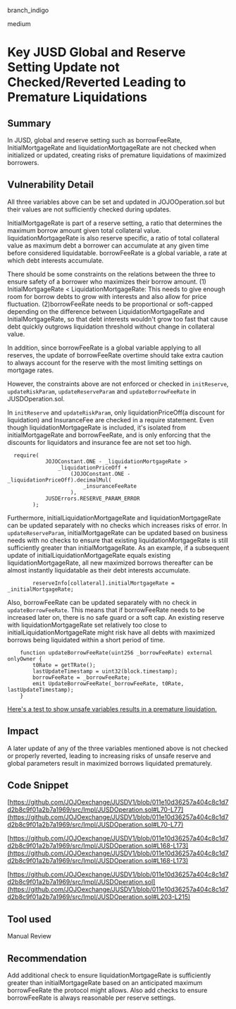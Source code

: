 branch_indigo

medium

# Key JUSD Global and Reserve Setting Update not Checked/Reverted Leading to Premature Liquidations

## Summary
In JUSD, global and reserve setting such as borrowFeeRate, InitialMortgageRate and liquidationMortgageRate are not checked when initialized or updated, creating risks of premature liquidations of maximized borrowers.
## Vulnerability Detail
All three variables above can be set and updated in JOJOOperation.sol but their values are not sufficiently checked during updates.

InitialMortgageRate is part of a reserve setting, a ratio that determines the maximum borrow amount given total collateral value.  liquidationMortgageRate is also reserve specific, a ratio of total collateral value as maximum debt a borrower can accumulate at any given time before considered liquidatable. borrowFeeRate is a global variable, a rate at which debt interests accumulate.

There should be some constraints on the relations between the three to ensure safety of a borrower who maximizes their borrow amount. 
(1) InitialMortgageRate < LiquidationMortgageRate: This needs to give enough room for borrow debts to grow with interests and also allow for price fluctuation. 
(2)borrowFeeRate needs to be proportional or soft-capped depending on the difference between LiquidationMortgageRate and InitialMortgageRate, so that debt interests wouldn't grow too fast that cause debt quickly outgrows liquidation threshold without change in collateral value.

In addition, since borrowFeeRate is a global variable applying to all reserves, the update of borrowFeeRate overtime should take extra caution to always account for the reserve with the most limiting settings on mortgage rates.

However, the constraints above are not enforced or checked in `initReserve`, `updateRiskParam`, `updateReserveParam` and `updateBorrowFeeRate` in JUSDOperation.sol.

In `initReserve` and `updateRiskParam`, only liquidationPriceOff(a discount for liquidation) and InsuranceFee  are checked in a require statement. Even though liquidationMortgageRate is included, it's isolated from initialMortgageRate and borrowFeeRate, and is only enforcing that the discounts for liquidators and insurance fee are not set too high. 
```solidity
  require(
            JOJOConstant.ONE - _liquidationMortgageRate >
                _liquidationPriceOff +
                    (JOJOConstant.ONE - _liquidationPriceOff).decimalMul(
                        _insuranceFeeRate
                    ),
            JUSDErrors.RESERVE_PARAM_ERROR
        );
```
Furthermore, initialLiquidationMortgageRate and liquidationMortgageRate can be updated separately with no checks which increases risks of error. In `updateReserveParam`,  initialMortgageRate can be updated based on business needs with no checks to ensure that existing liquidationMortgageRate is still sufficiently greater than initialMortgageRate. As an example, if a subsequent update of initialLiquidationMortgageRate equals existing liquidationMortgageRate, all new maximized borrows thereafter can be almost instantly liquidatable as their debt interests accumulate.

```solidity
        reserveInfo[collateral].initialMortgageRate = _initialMortgageRate;
```

Also, borrowFeeRate can be updated separately with no check in `updateBorrowFeeRate`. This means that if borrowFeeRate needs to be increased later on, there is no safe guard or a soft cap. An existing reserve with liquidationMortgageRate set relatively too close to initialLiquidationMortgageRate might risk have all debts with maximized borrows being liquidated within a short period of time.

```solidity
    function updateBorrowFeeRate(uint256 _borrowFeeRate) external onlyOwner {
        t0Rate = getTRate();
        lastUpdateTimestamp = uint32(block.timestamp);
        borrowFeeRate = _borrowFeeRate;
        emit UpdateBorrowFeeRate(_borrowFeeRate, t0Rate, lastUpdateTimestamp);
    }
```
[Here's a test to show unsafe variables results in a premature liquidation. ](https://gist.github.com/bzpassersby/3aaf06271af160f0283fd7998aeed0c3)

## Impact
A later update of any of the three variables mentioned above is not checked or properly reverted, leading to increasing risks of unsafe reserve and global parameters result in maximized borrows liquidated prematurely. 
## Code Snippet
[https://github.com/JOJOexchange/JUSDV1/blob/011e10d36257a404c8c1d7d2b8c9f01a2b7a1969/src/Impl/JUSDOperation.sol#L70-L77](https://github.com/JOJOexchange/JUSDV1/blob/011e10d36257a404c8c1d7d2b8c9f01a2b7a1969/src/Impl/JUSDOperation.sol#L70-L77)

[https://github.com/JOJOexchange/JUSDV1/blob/011e10d36257a404c8c1d7d2b8c9f01a2b7a1969/src/Impl/JUSDOperation.sol#L168-L173](https://github.com/JOJOexchange/JUSDV1/blob/011e10d36257a404c8c1d7d2b8c9f01a2b7a1969/src/Impl/JUSDOperation.sol#L168-L173)

[https://github.com/JOJOexchange/JUSDV1/blob/011e10d36257a404c8c1d7d2b8c9f01a2b7a1969/src/Impl/JUSDOperation.sol](https://github.com/JOJOexchange/JUSDV1/blob/011e10d36257a404c8c1d7d2b8c9f01a2b7a1969/src/Impl/JUSDOperation.sol#L203-L215)

## Tool used

Manual Review

## Recommendation
Add additional check to ensure liquidationMortgageRate is sufficiently greater than initialMortgageRate based on an anticipated maximum borrowFeeRate the protocol might allows. Also add checks to ensure borrowFeeRate is always reasonable per reserve settings.